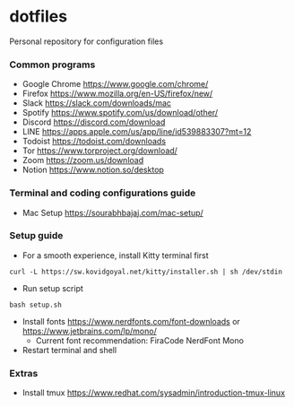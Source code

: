 # dotfiles
Personal repository for configuration files

### Common programs
- Google Chrome https://www.google.com/chrome/
- Firefox https://www.mozilla.org/en-US/firefox/new/
- Slack https://slack.com/downloads/mac
- Spotify https://www.spotify.com/us/download/other/
- Discord https://discord.com/download
- LINE https://apps.apple.com/us/app/line/id539883307?mt=12
- Todoist https://todoist.com/downloads
- Tor https://www.torproject.org/download/
- Zoom https://zoom.us/download
- Notion https://www.notion.so/desktop

### Terminal and coding configurations guide
- Mac Setup https://sourabhbajaj.com/mac-setup/

### Setup guide
- For a smooth experience, install Kitty terminal first
```
curl -L https://sw.kovidgoyal.net/kitty/installer.sh | sh /dev/stdin
```
- Run setup script
```
bash setup.sh
```
- Install fonts https://www.nerdfonts.com/font-downloads or https://www.jetbrains.com/lp/mono/
  - Current font recommendation: FiraCode NerdFont Mono
- Restart terminal and shell

### Extras
- Install tmux https://www.redhat.com/sysadmin/introduction-tmux-linux
